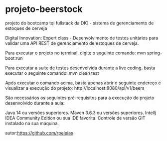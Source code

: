 # projeto-beerstock
projeto do bootcamp tqi fullstack da DIO - sistema de gerenciamento de estoques de cerveja

Digital Innovation: Expert class - Desenvolvimento de testes unitários para validar uma API REST de gerenciamento de estoques de cerveja.

Para executar o projeto no terminal, digite o seguinte comando:
mvn spring-boot:run 

Para executar a suíte de testes desenvolvida durante a live coding, basta executar o seguinte comando:
mvn clean test

Após executar o comando acima, basta apenas abrir o seguinte endereço e visualizar a execução do projeto:
http://localhost:8080/api/v1/beers

São necessários os seguintes pré-requisitos para a execução do projeto desenvolvido durante a aula:

Java 14 ou versões superiores.
Maven 3.6.3 ou versões superiores.
Intellj IDEA Community Edition ou sua IDE favorita.
Controle de versão GIT instalado na sua máquina.

autor:https://github.com/rpeleias
